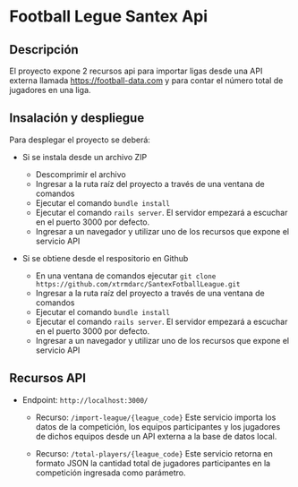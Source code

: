 # Football Legue Santex Api

## Descripción

El proyecto expone 2 recursos api para importar ligas desde una API externa llamada https://football-data.com y para contar el número total de jugadores en una liga.

## Insalación y despliegue

Para desplegar el proyecto se deberá:
- Si se instala desde un archivo ZIP
  - Descomprimir el archivo
  - Ingresar a la ruta raíz del proyecto a través de una ventana de comandos
  - Ejecutar el comando `bundle install`
  - Ejecutar el comando `rails server`. El servidor empezará a escuchar en el puerto
  3000 por defecto.
  - Ingresar a un navegador y utilizar uno de los recursos que expone el servicio API

- Si se obtiene desde el respositorio en Github
  - En una ventana de comandos ejecutar `git clone https://github.com/xtrmdarc/SantexFotballLeague.git`
  - Ingresar a la ruta raíz del proyecto a través de una ventana de comandos
  - Ejecutar el comando `bundle install`
  - Ejecutar el comando `rails server`. El servidor empezará a escuchar en el puerto
  3000 por defecto.
  - Ingresar a un navegador y utilizar uno de los recursos que expone el servicio API

## Recursos API

- Endpoint: `http://localhost:3000/`

  - Recurso: `/import-league/{league_code}`
  Este servicio importa los datos de la competición, los equipos participantes y 
  los jugadores de dichos equipos desde un API externa a la base de datos local.

  - Recurso: `/total-players/{league_code}`
  Este servicio retorna en formato JSON la cantidad total de jugadores participantes
  en la competición ingresada como parámetro.
